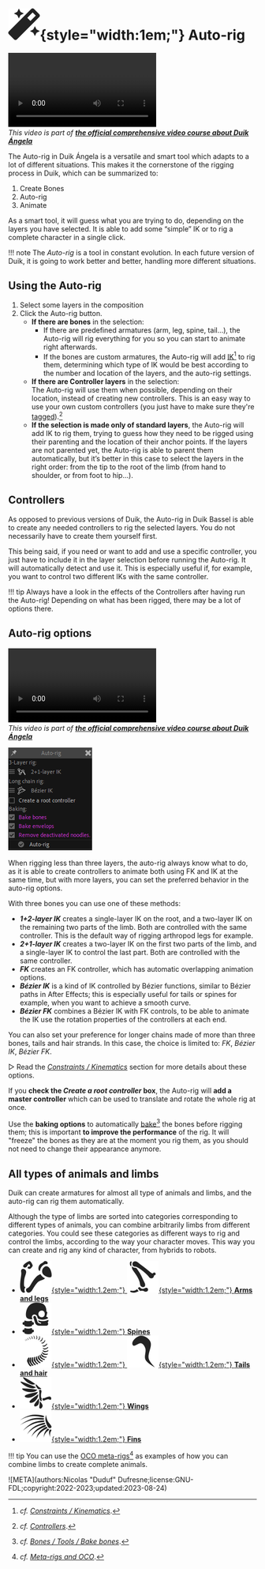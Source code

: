 # ![](../../../img/duik/icons/autorig.svg){style="width:1em;"} Auto-rig

![RXLAB_VIDEO](https://rxlaboratory.org/wp-content/uploads/rx-videos/Duik17_E01_Autorig__EN_720.mp4)  
*This video is part of [__the official comprehensive video course about Duik Ángela__](https://rxlaboratory.org/product/the-official-comprehensive-video-course-about-duik-angela/)*

The Auto-rig in Duik Ángela is a versatile and smart tool which adapts to a lot of different situations. This makes it the cornerstone of the rigging process in Duik, which can be summarized to:

1. Create Bones
2. Auto-rig
3. Animate

As a smart tool, it will guess what you are trying to do, depending on the layers you have selected. It is able to add some “simple” IK or to rig a complete character in a single click.

!!! note
    The *Auto-rig* is a tool in constant evolution. In each future version of Duik, it is going to work better and better, handling more different situations.

## Using the Auto-rig

1. Select some layers in the composition
2. Click the Auto-rig button.
    - **If there are bones** in the selection:
        - If there are predefined armatures (arm, leg, spine, tail...), the Auto-rig will rig everything for you so you can start to animate right afterwards.
        - If the bones are custom armatures, the Auto-rig will add [IK](../../constraints/kinematics.md)[^1] to rig them, determining which type of IK would be best according to the number and location of the layers, and the auto-rig settings.
    - **If there are Controller layers** in the selection:  
    The Auto-rig will use them when possible, depending on their location, instead of creating new controllers. This is an easy way to use your own custom controllers (you just have to make sure they're [tagged](../../controllers/tools/tag.md)).[^2]
    - **If the selection is made only of standard layers**, the Auto-rig will add IK to rig them, trying to guess how they need to be rigged using their parenting and the location of their anchor points. If the layers are not parented yet, the Auto-rig is able to parent them automatically, but it’s better in this case to select the layers in the right order: from the tip to the root of the limb (from hand to shoulder, or from foot to hip…).

## Controllers

As opposed to previous versions of Duik, the Auto-rig in Duik Bassel is able to create any needed controllers to rig the selected layers. You do not necessarily have to create them yourself first.

This being said, if you need or want to add and use a specific controller, you just have to include it in the layer selection before running the Auto-rig. It will automatically detect and use it. This is especially useful if, for example, you want to control two different IKs with the same controller.

!!! tip
    Always have a look in the effects of the Controllers after having run the Auto-rig! Depending on what has been rigged, there may be a lot of options there.

## Auto-rig options

![RXLAB_VIDEO](https://rxlaboratory.org/wp-content/uploads/rx-videos/Duik17_E02_RigOptions__EN_720.mp4)  
*This video is part of [__the official comprehensive video course about Duik Ángela__](https://rxlaboratory.org/product/the-official-comprehensive-video-course-about-duik-angela/)*

![](../../../img/duik/bones/autorig_options.png)

When rigging less than three layers, the auto-rig always know what to do, as it is able to create controllers to animate both using FK and IK at the same time, but with more layers, you can set the preferred behavior in the auto-rig options.

With three bones you can use one of these methods:

- ***1+2-layer IK*** creates a single-layer IK on the root, and a two-layer IK on the remaining two parts of the limb. Both are controlled with the same controller. This is the default way of rigging arthropod legs for example.
- ***2+1-layer IK*** creates a two-layer IK on the first two parts of the limb, and a single-layer IK to control the last part. Both are controlled with the same controller.
- ***FK*** creates an FK controller, which has automatic overlapping animation options.
- ***Bézier IK*** is a kind of IK controlled by Bézier functions, similar to Bézier paths in After Effects; this is especially useful for tails or spines for example, when you want to achieve a smooth curve.
- ***Bézier FK*** combines a Bézier IK with FK controls, to be able to animate the IK use the rotation properties of the controllers at each end.

You can also set your preference for longer chains made of more than three bones, tails and hair strands. In this case, the choice is limited to: *FK*, *Bézier IK*, *Bézier FK*.

▷ Read the [*Constraints / Kinematics*](../../constraints/kinematics.md) section for more details about these options.

If you **check the *Create a root controller* box**, the Auto-rig will **add a master controller** which can be used to translate and rotate the whole rig at once.

Use the **baking options** to automatically [bake](../tools/bake.md)[^3] the bones before rigging them; this is important **to improve the performance** of the rig. It will "freeze" the bones as they are at the moment you rig them, as you should not need to change their appearance anymore.

## All types of animals and limbs

Duik can create armatures for almost all type of animals and limbs, and the auto-rig can rig them automatically.

Although the type of limbs are sorted into categories corresponding to different types of animals, you can combine arbitrarily limbs from different categories. You could see these categories as different ways to rig and control the limbs, according to the way your character moves. This way you can create and rig any kind of character, from hybrids to robots.

- [![](../../../img/duik/icons/arm.svg){style="width:1.2em;"} ![](../../../img/duik/icons/leg.svg){style="width:1.2em;"} **Arms and legs**](leg.md)
- [![](../../../img/duik/icons/spine.svg){style="width:1.2em;"} **Spines**](spine.md)
- [![](../../../img/duik/icons/tail.svg){style="width:1.2em;"} ![](../../../img/duik/icons/hair_strand.svg){style="width:1.2em;"} **Tails and hair**](tail.md)
- [![](../../../img/duik/icons/wing.svg){style="width:1.2em;"} **Wings**](wing.md)
- [![](../../../img/duik/icons/fin.svg){style="width:1.2em;"} **Fins**](fin.md)

!!! tip
    You can use the [OCO meta-rigs](../../oco/index.md)[^4] as examples of how you can combine limbs to create complete animals.

[^1]: *cf.* [*Constraints / Kinematics*](../../constraints/kinematics.md).

[^2]: *cf.* [*Controllers*](../../controllers/index.md).

[^3]: *cf.* [*Bones / Tools / Bake bones*](../tools/bake.md).

[^4]: *cf.* [*Meta-rigs and OCO*](../../oco/index.md).


![META](authors:Nicolas "Duduf" Dufresne;license:GNU-FDL;copyright:2022-2023;updated:2023-08-24)
